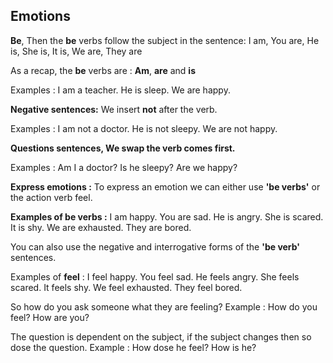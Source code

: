 ## Emotions

**Be**, Then the **be** verbs follow the subject in the sentence: 
I am, You are, He is, She is, It is, We are, They are

As a recap, the **be** verbs are :
**Am**, **are** and **is**

Examples :
I am a teacher.
He is sleep.
We are happy.

**Negative sentences:**
We insert **not** after the verb.

Examples :
I am not a doctor.
He is not sleepy.
We are not happy.

**Questions sentences, We swap the verb comes first.**

Examples :
Am I a doctor?
Is he sleepy?
Are we happy?

**Express emotions :**
To express an emotion we can either use **'be verbs'** or the action verb feel.

**Examples of be verbs :**
I am happy.
You are sad.
He is angry.
She is scared.
It is shy.
We are exhausted.
They are bored.

You can also use the negative and interrogative forms of the **'be verb'** sentences.

Examples of **feel** :
I feel happy.
You feel sad.
He feels angry.
She feels scared.
It feels shy.
We feel exhausted.
They feel bored.

So how do you ask someone what they are feeling?
Example :
How do you feel?
How are you?

The question is dependent on the subject, if the subject changes then so dose the question.
Example :
How dose he feel?
How is he?
